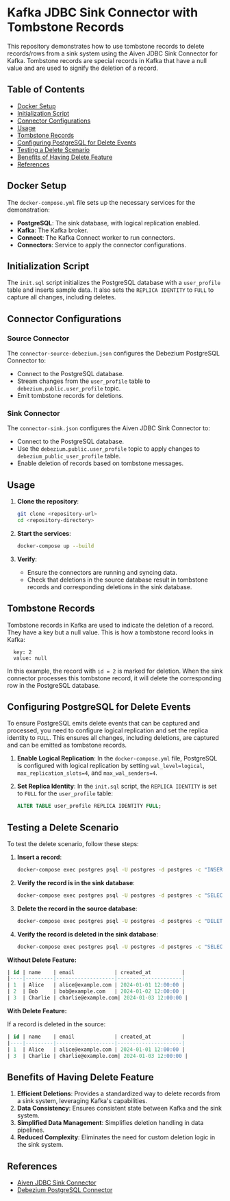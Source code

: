 # Kafka JDBC Sink Connector with Tombstone Records

This repository demonstrates how to use tombstone records to delete records/rows from a sink system using the Aiven JDBC Sink Connector for Kafka. Tombstone records are special records in Kafka that have a null value and are used to signify the deletion of a record.

## Table of Contents

- [Docker Setup](#docker-setup)
- [Initialization Script](#initialization-script)
- [Connector Configurations](#connector-configurations)
- [Usage](#usage)
- [Tombstone Records](#tombstone-records)
- [Configuring PostgreSQL for Delete Events](#configuring-postgresql-for-delete-events)
- [Testing a Delete Scenario](#testing-a-delete-scenario)
- [Benefits of Having Delete Feature](#benefits-of-having-delete-feature)
- [References](#references)

## Docker Setup

The `docker-compose.yml` file sets up the necessary services for the demonstration:

- **PostgreSQL**: The sink database, with logical replication enabled.
- **Kafka**: The Kafka broker.
- **Connect**: The Kafka Connect worker to run connectors.
- **Connectors**: Service to apply the connector configurations.

## Initialization Script

The `init.sql` script initializes the PostgreSQL database with a `user_profile` table and inserts sample data. It also sets the `REPLICA IDENTITY` to `FULL` to capture all changes, including deletes.

## Connector Configurations

### Source Connector

The `connector-source-debezium.json` configures the Debezium PostgreSQL Connector to:

- Connect to the PostgreSQL database.
- Stream changes from the `user_profile` table to `debezium.public.user_profile` topic.
- Emit tombstone records for deletions.

### Sink Connector

The `connector-sink.json` configures the Aiven JDBC Sink Connector to:

- Connect to the PostgreSQL database.
- Use the `debezium.public.user_profile` topic to apply changes to `debezium_public_user_profile` table.
- Enable deletion of records based on tombstone messages.

## Usage

1. **Clone the repository**:

   ```bash
   git clone <repository-url>
   cd <repository-directory>
   ```

2. **Start the services**:

   ```bash
   docker-compose up --build
   ```

3. **Verify**:
   - Ensure the connectors are running and syncing data.
   - Check that deletions in the source database result in tombstone records and corresponding deletions in the sink database.

## Tombstone Records

Tombstone records in Kafka are used to indicate the deletion of a record. They have a key but a null value. This is how a tombstone record looks in Kafka:

```shell
  key: 2
  value: null
```

In this example, the record with `id = 2` is marked for deletion. When the sink connector processes this tombstone record, it will delete the corresponding row in the PostgreSQL database.

## Configuring PostgreSQL for Delete Events

To ensure PostgreSQL emits delete events that can be captured and processed, you need to configure logical replication and set the replica identity to `FULL`. This ensures all changes, including deletions, are captured and can be emitted as tombstone records.

1. **Enable Logical Replication**: In the `docker-compose.yml` file, PostgreSQL is configured with logical replication by setting `wal_level=logical`, `max_replication_slots=4`, and `max_wal_senders=4`.

2. **Set Replica Identity**: In the `init.sql` script, the `REPLICA IDENTITY` is set to `FULL` for the `user_profile` table:

   ```sql
   ALTER TABLE user_profile REPLICA IDENTITY FULL;
   ```

## Testing a Delete Scenario

To test the delete scenario, follow these steps:

1. **Insert a record**:

   ```bash
   docker-compose exec postgres psql -U postgres -d postgres -c "INSERT INTO user_profile (name, email) VALUES ('Test User', 'testuser@example.com');"
   ```

2. **Verify the record is in the sink database**:

   ```bash
   docker-compose exec postgres psql -U postgres -d postgres -c "SELECT * FROM debezium_public_user_profile WHERE email='testuser@example.com';"
   ```

3. **Delete the record in the source database**:

   ```bash
   docker-compose exec postgres psql -U postgres -d postgres -c "DELETE FROM user_profile WHERE email='testuser@example.com';"
   ```

4. **Verify the record is deleted in the sink database**:

   ```bash
   docker-compose exec postgres psql -U postgres -d postgres -c "SELECT * FROM debezium_public_user_profile WHERE email='testuser@example.com';"
   ```

**Without Delete Feature:**

```sql
| id | name    | email             | created_at          |
|----|---------|-------------------|---------------------|
| 1  | Alice   | alice@example.com | 2024-01-01 12:00:00 |
| 2  | Bob     | bob@example.com   | 2024-01-02 12:00:00 |
| 3  | Charlie | charlie@example.com| 2024-01-03 12:00:00 |
```

**With Delete Feature:**

If a record is deleted in the source:

```sql
| id | name    | email             | created_at          |
|----|---------|-------------------|---------------------|
| 1  | Alice   | alice@example.com | 2024-01-01 12:00:00 |
| 3  | Charlie | charlie@example.com| 2024-01-03 12:00:00 |
```

## Benefits of Having Delete Feature

1. **Efficient Deletions**: Provides a standardized way to delete records from a sink system, leveraging Kafka's capabilities.
2. **Data Consistency**: Ensures consistent state between Kafka and the sink system.
3. **Simplified Data Management**: Simplifies deletion handling in data pipelines.
4. **Reduced Complexity**: Eliminates the need for custom deletion logic in the sink system.

## References

- [Aiven JDBC Sink Connector](https://github.com/aiven/jdbc-connector-for-apache-kafka)
- [Debezium PostgreSQL Connector](https://debezium.io/documentation/reference/connectors/postgresql.html)
